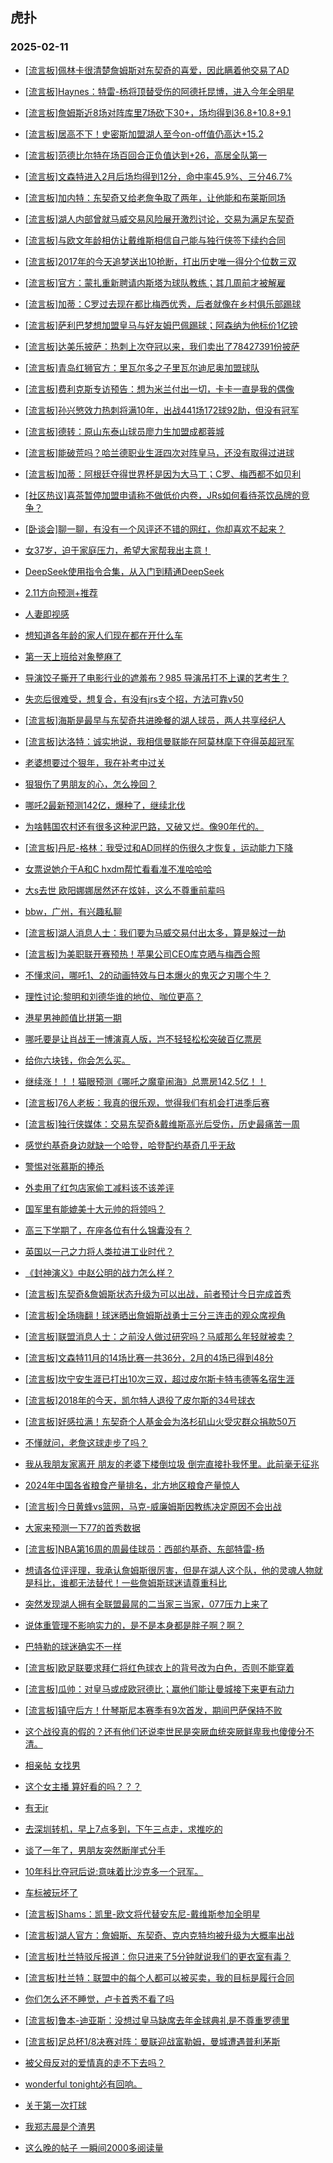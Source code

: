## 虎扑 
### 2025-02-11

+ [[流言板]佩林卡很清楚詹姆斯对东契奇的喜爱，因此瞒着他交易了AD](https://bbs.hupu.com/630516405.html)

+ [[流言板]Haynes：特雷-杨将顶替受伤的阿德托昆博，进入今年全明星](https://bbs.hupu.com/630516536.html)

+ [[流言板]詹姆斯近8场对阵库里7场砍下30+，场均得到36.8+10.8+9.1](https://bbs.hupu.com/630515785.html)

+ [[流言板]居高不下！史密斯加盟湖人至今on-off值仍高达+15.2](https://bbs.hupu.com/630514740.html)

+ [[流言板]范德比尔特在场百回合正负值达到+26，高居全队第一](https://bbs.hupu.com/630514534.html)

+ [[流言板]文森特进入2月后场均得到12分，命中率45.9%、三分46.7%](https://bbs.hupu.com/630515701.html)

+ [[流言板]加内特：东契奇又给老詹争取了两年，让他能和布莱斯同场](https://bbs.hupu.com/630515487.html)

+ [[流言板]湖人内部曾就马威交易风险展开激烈讨论，交易为满足东契奇](https://bbs.hupu.com/630516897.html)

+ [[流言板]与欧文年龄相仿让戴维斯相信自己能与独行侠签下续约合同](https://bbs.hupu.com/630516223.html)

+ [[流言板]2017年的今天追梦送出10抢断，打出历史唯一得分个位数三双](https://bbs.hupu.com/630516469.html)

+ [[流言板]官方：蒙扎重新聘请内斯塔为球队教练；其几周前才被解雇](https://bbs.hupu.com/630513848.html)

+ [[流言板]加蒂：C罗过去现在都比梅西优秀，后者就像在乡村俱乐部踢球](https://bbs.hupu.com/630512166.html)

+ [[流言板]萨利巴梦想加盟皇马与好友姆巴佩踢球；阿森纳为他标价1亿镑](https://bbs.hupu.com/630516161.html)

+ [[流言板]达美乐披萨：热刺上次夺冠以来，我们卖出了78427391份披萨](https://bbs.hupu.com/630512955.html)

+ [[流言板]青岛红狮官方：里瓦尔多之子里瓦尔迪尼奥加盟球队](https://bbs.hupu.com/630513631.html)

+ [[流言板]费利克斯专访预告：想为米兰付出一切，卡卡一直是我的偶像](https://bbs.hupu.com/630512323.html)

+ [[流言板]孙兴慜效力热刺将满10年，出战441场172球92助，但没有冠军](https://bbs.hupu.com/630511374.html)

+ [[流言板]德转：原山东泰山球员廖力生加盟成都蓉城](https://bbs.hupu.com/630512327.html)

+ [[流言板]能破荒吗？哈兰德职业生涯四次对阵皇马，还没有取得过进球](https://bbs.hupu.com/630513066.html)

+ [[流言板]加蒂：阿根廷夺得世界杯是因为大马丁；C罗、梅西都不如贝利](https://bbs.hupu.com/630512145.html)

+ [[社区热议]喜茶暂停加盟申请称不做低价内卷，JRs如何看待茶饮品牌的竞争？](https://bbs.hupu.com/630513417.html)

+ [[卧谈会]聊一聊，有没有一个风评还不错的网红，你却喜欢不起来？](https://bbs.hupu.com/630515859.html)

+ [女37岁，迫于家庭压力，希望大家帮我出主意！](https://bbs.hupu.com/630514406.html)

+ [DeepSeek使用指令合集，从入门到精通DeepSeek](https://bbs.hupu.com/630513407.html)

+ [2.11方向预测+推荐](https://bbs.hupu.com/630514564.html)

+ [人妻即视感](https://bbs.hupu.com/630513191.html)

+ [想知道各年龄的家人们现在都在开什么车](https://bbs.hupu.com/630512971.html)

+ [第一天上班给对象整麻了](https://bbs.hupu.com/630514457.html)

+ [导演饺子撕开了电影行业的遮羞布？985 导演吊打不上课的艺考生？](https://bbs.hupu.com/630514803.html)

+ [失恋后很难受，想复合，有没有jrs支个招，方法可靠v50](https://bbs.hupu.com/630513910.html)

+ [[流言板]海斯是最早与东契奇共进晚餐的湖人球员，两人共享经纪人](https://bbs.hupu.com/630517198.html)

+ [[流言板]达洛特：诚实地说，我相信曼联能在阿莫林麾下夺得英超冠军](https://bbs.hupu.com/630517093.html)

+ [老婆想要过个狠年，我在补考中过关](https://bbs.hupu.com/630507780.html)

+ [狠狠伤了男朋友的心，怎么挽回？](https://bbs.hupu.com/630514188.html)

+ [哪吒2最新预测142亿，爆种了，继续北伐](https://bbs.hupu.com/630515623.html)

+ [为啥韩国农村还有很多这种泥巴路，又破又烂。像90年代的。](https://bbs.hupu.com/630514552.html)

+ [[流言板]丹尼-格林：我受过和AD同样的伤很久才恢复，运动能力下降](https://bbs.hupu.com/630517869.html)

+ [女票说她介于A和C hxdm帮忙看看准不准哈哈哈](https://bbs.hupu.com/630514799.html)

+ [大s去世 欧阳娜娜居然还在炫娃，这么不尊重前辈吗](https://bbs.hupu.com/630515609.html)

+ [bbw，广州，有兴趣私聊](https://bbs.hupu.com/630514656.html)

+ [[流言板]湖人消息人士：我们要为马威交易付出太多，算是躲过一劫](https://bbs.hupu.com/630516650.html)

+ [[流言板]为美职联开赛预热！苹果公司CEO库克晒与梅西合照](https://bbs.hupu.com/630516842.html)

+ [不懂求问，哪吒1、2的动画特效与日本爆火的鬼灭之刃哪个牛？](https://bbs.hupu.com/630517197.html)

+ [理性讨论:黎明和刘德华谁的地位、咖位更高？](https://bbs.hupu.com/630517114.html)

+ [港星男神颜值比拼第一期](https://bbs.hupu.com/630515444.html)

+ [哪吒要是让肖战王一博演真人版，岂不轻轻松松突破百亿票房](https://bbs.hupu.com/630515552.html)

+ [给你六块钱，你会怎么买。](https://bbs.hupu.com/630516085.html)

+ [继续涨！！！猫眼预测《哪吒之魔童闹海》总票房142.5亿！！](https://bbs.hupu.com/630515476.html)

+ [[流言板]76人老板：我真的很乐观，觉得我们有机会打进季后赛](https://bbs.hupu.com/630517579.html)

+ [[流言板]独行侠媒体：交易东契奇&amp;戴维斯高光后受伤，历史最痛苦一周](https://bbs.hupu.com/630516793.html)

+ [感觉约基奇身边就缺一个哈登，哈登配约基奇几乎无敌](https://bbs.hupu.com/630517966.html)

+ [警惕对张慕斯的捧杀](https://bbs.hupu.com/630517340.html)

+ [外卖用了红包店家偷工减料该不该差评](https://bbs.hupu.com/630516428.html)

+ [国军里有能媲美十大元帅的将领吗？](https://bbs.hupu.com/630517361.html)

+ [高三下学期了，在座各位有什么锦囊没有？](https://bbs.hupu.com/630516379.html)

+ [英国以一己之力将人类拉进工业时代？](https://bbs.hupu.com/630517110.html)

+ [《封神演义》中赵公明的战力怎么样？](https://bbs.hupu.com/630516241.html)

+ [[流言板]东契奇&amp;詹姆斯状态升级为可以出战，前者预计今日完成首秀](https://bbs.hupu.com/630518487.html)

+ [[流言板]全场嗨翻！球迷晒出詹姆斯战勇士三分三连击的观众席视角](https://bbs.hupu.com/630517079.html)

+ [[流言板]联盟消息人士：之前没人做过研究吗？马威那么年轻就被卖？](https://bbs.hupu.com/630517069.html)

+ [[流言板]文森特11月的14场比赛一共36分，2月的4场已得到48分](https://bbs.hupu.com/630517227.html)

+ [[流言板]坎宁安生涯已打出10次三双，超过皮尔斯卡特韦德等名宿生涯](https://bbs.hupu.com/630517043.html)

+ [[流言板]2018年的今天，凯尔特人退役了皮尔斯的34号球衣](https://bbs.hupu.com/630517408.html)

+ [[流言板]好感拉满！东契奇个人基金会为洛杉矶山火受灾群众捐款50万](https://bbs.hupu.com/630518493.html)

+ [不懂就问，老詹这球走步了吗？](https://bbs.hupu.com/630517457.html)

+ [我从我朋友家离开 朋友的老婆下楼倒垃圾 倒完直接扑我怀里。此前毫无征兆](https://bbs.hupu.com/630517545.html)

+ [2024年中国各省粮食产量排名，北方地区粮食产量惊人](https://bbs.hupu.com/630518023.html)

+ [[流言板]今日黄蜂vs篮网，马克-威廉姆斯因教练决定原因不会出战](https://bbs.hupu.com/630518502.html)

+ [大家来预测一下77的首秀数据](https://bbs.hupu.com/630517810.html)

+ [[流言板]NBA第16周的周最佳球员：西部约基奇、东部特雷-杨](https://bbs.hupu.com/630518577.html)

+ [想请各位评评理，我承认詹姆斯很厉害，但是在湖人这个队，他的灵魂人物就是科比，谁都无法替代！一些詹姆斯球迷请尊重科比](https://bbs.hupu.com/630517729.html)

+ [突然发现湖人拥有全联盟最屌的二当家三当家，077压力上来了](https://bbs.hupu.com/630517708.html)

+ [说体重管理不影响实力的，是不是本身都是胖子啊？啊？](https://bbs.hupu.com/630518506.html)

+ [巴特勒的球迷确实不一样](https://bbs.hupu.com/630518101.html)

+ [[流言板]欧足联要求拜仁将红色球衣上的背号改为白色，否则不能穿着](https://bbs.hupu.com/630513684.html)

+ [[流言板]瓜帅：对皇马或成欧冠德比；赢他们能让曼城接下来更有动力](https://bbs.hupu.com/630515703.html)

+ [[流言板]镇守后方！什琴斯尼本赛季有9次首发，期间巴萨保持不败](https://bbs.hupu.com/630515559.html)

+ [这个战役真的假的？还有他们还说李世民是突厥血统突厥鲜卑我也傻傻分不清。](https://bbs.hupu.com/630517744.html)

+ [相亲帖 女找男](https://bbs.hupu.com/630517635.html)

+ [这个女主播  算好看的吗？？？](https://bbs.hupu.com/630518511.html)

+ [有无jr](https://bbs.hupu.com/630518056.html)

+ [去深圳转机，早上7点多到，下午三点走，求推吃的](https://bbs.hupu.com/630518272.html)

+ [谈了一年了，男朋友突然断崖式分手](https://bbs.hupu.com/630518073.html)

+ [10年科比夺冠后说:意味着比沙克多一个冠军。](https://bbs.hupu.com/630517854.html)

+ [车标被玩坏了](https://bbs.hupu.com/630518114.html)

+ [[流言板]Shams：凯里-欧文将代替安东尼-戴维斯参加全明星](https://bbs.hupu.com/630518805.html)

+ [[流言板]湖人官方：詹姆斯、东契奇、克内克特均被升级为大概率出战](https://bbs.hupu.com/630518702.html)

+ [[流言板]杜兰特驳斥报道：你只进来了5分钟就说我们的更衣室有毒？](https://bbs.hupu.com/630518769.html)

+ [[流言板]杜兰特：联盟中的每个人都可以被买卖，我的目标是履行合同](https://bbs.hupu.com/630518758.html)

+ [你们怎么还不睡觉，卢卡首秀不看了吗](https://bbs.hupu.com/630518184.html)

+ [[流言板]鲁本-迪亚斯：没想过皇马缺席去年金球典礼是不尊重罗德里](https://bbs.hupu.com/630515969.html)

+ [[流言板]足总杯1/8决赛对阵：曼联迎战富勒姆，曼城遭遇普利茅斯](https://bbs.hupu.com/630518534.html)

+ [被父母反对的爱情真的走不下去吗？](https://bbs.hupu.com/630518205.html)

+ [wonderful tonight必有回响。](https://bbs.hupu.com/630518107.html)

+ [关于第一次打球](https://bbs.hupu.com/630518333.html)

+ [我郑志晨是个渣男](https://bbs.hupu.com/630518531.html)

+ [这么晚的帖子 一瞬间2000多阅读量](https://bbs.hupu.com/630518491.html)

